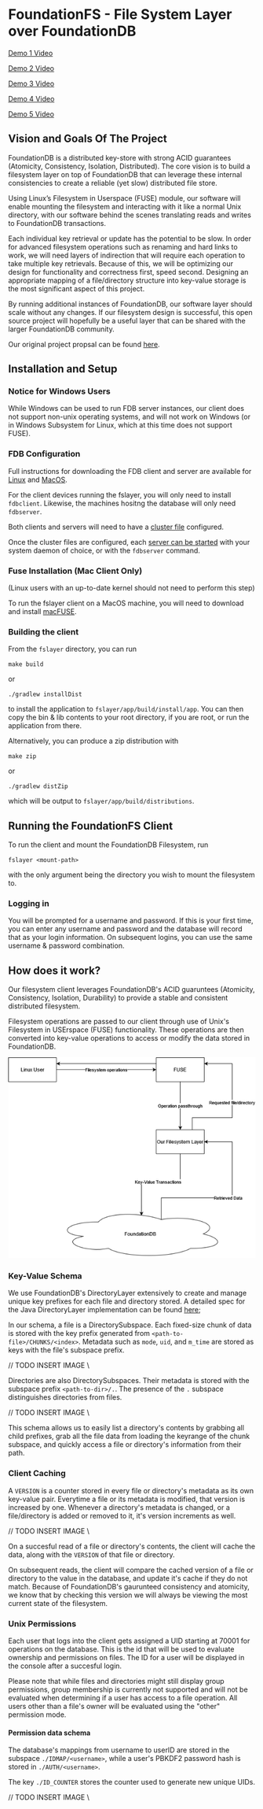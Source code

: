 # FoundationFS - File System Layer over FoundationDB

[Demo 1 Video](https://www.youtube.com/watch?v=zTL-7-rizSc)

[Demo 2 Video](https://youtu.be/6cjEmFCT3UU)

[Demo 3 Video](https://www.youtube.com/watch?v=KxgTht2I9VA)

[Demo 4 Video](https://youtu.be/i8d1wwhEPlw)

[Demo 5 Video](https://youtu.be/e5NDAjlDbDw)

## Vision and Goals Of The Project
FoundationDB is a distributed key-store with strong ACID guarantees (Atomicity, Consistency, Isolation, Distributed). The core vision is to build a filesystem layer on top of FoundationDB that can leverage these internal consistencies to create a reliable (yet slow) distributed file store.

Using Linux’s Filesystem in Userspace (FUSE) module, our software will enable mounting the filesystem and interacting with it like a normal Unix directory, with our software behind the scenes translating reads and writes to FoundationDB transactions.

Each individual key retrieval or update has the potential to be slow. In order for advanced filesystem operations such as renaming and hard links to work, we will need layers of indirection that will require each operation to take multiple key retrievals. Because of this, we will be optimizing our design for functionality and correctness first, speed second. Designing an appropriate mapping of a file/directory structure into key-value storage is the most significant aspect of this project.

By running additional instances of FoundationDB, our software layer should scale without any changes. If our filesystem design is successful, this open source project will hopefully be a useful layer that can be shared with the larger FoundationDB community.

Our original project propsal can be found [here](proposal.md).

## Installation and Setup 

### Notice for Windows Users

While Windows can be used to run FDB server instances, our client does not support non-unix operating systems, and will not work on Windows 
(or in Windows Subsystem for Linux, which at this time does not support FUSE).

### FDB Configuration

Full instructions for downloading the FDB client and server are available for [Linux](https://apple.github.io/foundationdb/getting-started-linux.html) and [MacOS](https://apple.github.io/foundationdb/getting-started-mac.html). 

For the client devices running the fslayer, you will only need to install `fdbclient`. Likewise, the machines hositng the database will only need `fdbserver`. 

Both clients and servers will need to have a [cluster file](https://apple.github.io/foundationdb/administration.html#cluster-files) configured.

Once the cluster files are configured, each [server can be started](https://apple.github.io/foundationdb/administration.html#starting-and-stopping) with your system daemon of choice, or with the `fdbserver` command.

### Fuse Installation (Mac Client Only)
(Linux users with an up-to-date kernel should not need to perform this step)

To run the fslayer client on a MacOS machine, you will need to download and install [macFUSE](https://github.com/osxfuse/osxfuse/releases).

### Building the client

From the `fslayer` directory, you can run

```
make build
```
or
```
./gradlew installDist
```

to install the application to `fslayer/app/build/install/app`. You can then copy the bin & lib contents to your root directory, if you are root, or run the application from there.

Alternatively, you can produce a zip distribution with
```
make zip
```
or
```
./gradlew distZip
```
which will be output to `fslayer/app/build/distributions`.

## Running the FoundationFS Client

To run the client and mount the FoundationDB Filesystem, run

```
fslayer <mount-path>
```
with the only argument being the directory you wish to mount the filesystem to.

### Logging in

You will be prompted for a username and password. If this is your first time, you can enter any username and password and the database will record that as your login information. On subsequent logins, you can use the same username & password combination.

## How does it work?

Our filesystem client leverages FoundationDB's ACID guaruntees (Atomicity, Consistency, Isolation, Durability) to provide a stable and consistent distributed filesystem.

Filesystem operations are passed to our client through use of Unix's Filesystem in USErspace (FUSE) functionality. These operations are then converted into key-value operations to access or modify the data stored in FoundationDB.

![Image of Diagram](Architecture.png)

### Key-Value Schema

We use FoundationDB's DirectoryLayer extensively to create and manage unique key prefixes for each file and directory stored.
A detailed spec for the Java DirectoryLayer implementation can be found [here](https://apple.github.io/foundationdb/javadoc/com/apple/foundationdb/directory/DirectoryLayer.html);

In our schema, a file is a DirectorySubspace. Each fixed-size chunk of data is stored with the key prefix generated from `<path-to-file>/CHUNKS/<index>`.
Metadata such as `mode`, `uid`, and `m_time` are stored as keys with the file's subspace prefix.

// TODO INSERT IMAGE \\

Directories are also DirectorySubspaces. Their metadata is stored with the subspace prefix `<path-to-dir>/.`. The presence of the `.` subspace distinguishes directories from files. 

// TODO INSERT IMAGE \\

This schema allows us to easily list a directory's contents by grabbing all child prefixes, grab all the file data from loading the keyrange of the chunk subspace, and quickly access a file or directory's information from their path.

### Client Caching


A `VERSION` is a counter stored in every file or directory's metadata as its own key-value pair. Everytime a file or its metadata is modified, that version is increased by one. Whenever a directory's metadata is changed, or a file/directory is added or removed to it, it's version increments as well.

// TODO INSERT IMAGE \\

On a succesful read of a file or directory's contents, the client will cache the data, along with the `VERSION` of that file or directory.

On subsequent reads, the client will compare the cached version of a file or directory to the value in the database, and update it's cache if they do not match. Because of FoundationDB's gaurunteed consistency and atomicity, we know that by checking this version we will always be viewing the most current state of the filesystem.

### Unix Permissions

Each user that logs into the client gets assigned a UID starting at 70001 for operations on the database. This is the id that will be used to evaluate ownership and permissions on files. The ID for a user will be displayed in the console after a succesful login.

Please note that while files and directories might still display group permissions, group membership is currently not supported and will not be evaluated when determining if a user has access to a file operation. All users other than a file's owner will be evaluated using the "other" permission mode.

#### Permission data schema

The database's mappings from username to userID are stored in the subspace `./IDMAP/<username>`, 
while a user's PBKDF2 password hash is stored in  `./AUTH/<username>`.

The key `./ID_COUNTER` stores the counter used to generate new unique UIDs.

// TODO INSERT IMAGE \\
